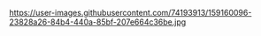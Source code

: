 https://user-images.githubusercontent.com/74193913/159160096-23828a26-84b4-440a-85bf-207e664c36be.jpg
